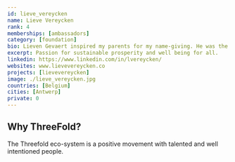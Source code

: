 ```yaml
---
id: lieve_vereycken
name: Lieve Vereycken
rank: 4
memberships: [ambassadors]
category: [foundation]
bio: Lieven Gevaert inspired my parents for my name-giving. He was the industrialist who brought a lot of prosperity to the region where I live (Antwerp, Belgium). But I wasn't a seventh son. Lieve was just a slight change to start a row of three girls. I am an economist by education. In 1999 I started a recruitment business for IT and business consultants, the internet god introduced in the business world. I got excited about its opportunities to make markets and life better. But there was a fork in the road. If you believe that creativity and entrepreneurial freedom are conditions for a prosperous society, you needed to avoid Big Tech and join forces to build better. Since 2007 I started to connect myself to commonalities to create an appropriate internet and sustainable prosperity. Happy to see so many good evolutions. I believe prosperity for all is possible.
excerpt: Passion for sustainable prosperity and well being for all.
linkedin: https://www.linkedin.com/in/lvereycken/
websites: www.lievevereycken.co
projects: [lievevereycken]
image: ./lieve_vereycken.jpg
countries: [Belgium]
cities: [Antwerp]
private: 0
---
```


## Why ThreeFold?

The Threefold eco-system is a positive movement with talented and well intentioned people.
